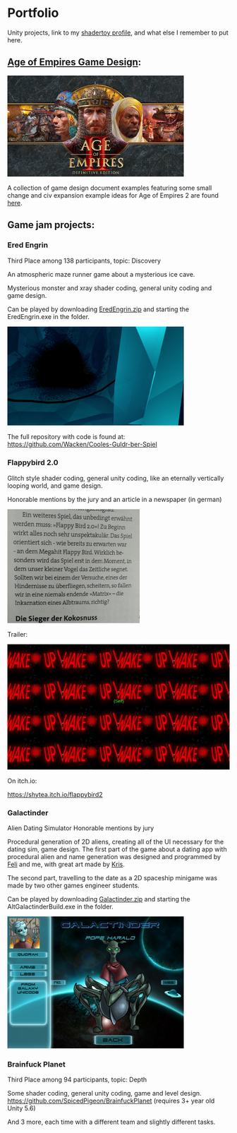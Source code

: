 # Portfolio
Unity projects, link to my [shadertoy profile](https://www.shadertoy.com/user/Jarazz), and what else I remember to put here. 


## [Age of Empires Game Design](/AoE/AoE_doc.md):

<img src="AoeHeader.jpg" alt="Aoe2 DE Header" width="400"/>  



A collection of game design document examples featuring some small change and civ expansion example ideas for Age of Empires 2 are found [here](/AoE/AoE_doc.md). 





## Game jam projects:

### Ered Engrin 
Third Place among 138 participants, topic: Discovery

An atmospheric maze runner game about a mysterious ice cave.

Mysterious monster and xray shader coding, general unity coding and game design.

Can be played by downloading [EredEngrin.zip](/EredEngrin.zip) and starting the EredEngrin.exe in the folder. 

 
<img src="EredEngrin/EredEngrin4.jpg" alt="Ered Engrin" width="400"/>  

The full repository with code is found at:
 https://github.com/Wacken/Cooles-Guldr-ber-Spiel

### Flappybird 2.0
Glitch style shader coding, general unity coding, like an eternally vertically looping world, and game design.
 
Honorable mentions by the jury and an article in a newspaper (in german) 

<img src="Newspaper.jpeg" alt="Newspaper" width="300"/> 

Trailer: 

[![Flappybird 2.0 thumnail](FlappyThumbnail.jpg)](https://www.youtube.com/watch?v=cWZ3SMBPXlU)

On itch.io:

 https://shytea.itch.io/flappybird2

### Galactinder
Alien Dating Simulator
Honorable mentions by jury 

Procedural generation of 2D aliens, creating all of the UI necessary for the dating sim, game design. 
The first part of the game about a dating app with procedural alien and name generation was designed and programmed by [Feli](https://twitter.com/Niodith) and me, with great art made by [Kris](https://twitter.com/kris_weinand).

The second part, travelling to the date as a 2D spaceship minigame was made by two other games engineer students.


Can be played by downloading [Galactinder.zip](/Galactinder.zip) and starting the AltGalactinderBuild.exe in the folder. 

 
<img src="Galactinder/Galactinder4.png" alt="Galactinder" width="400"/>  


### Brainfuck Planet
Third Place among 94 participants, topic: Depth

Some shader coding, general unity coding, game and level design.
 https://github.com/SpicedPigeon/BrainfuckPlanet (requires 3+ year old Unity 5.6)



And 3 more, each time with a different team and slightly different tasks.


